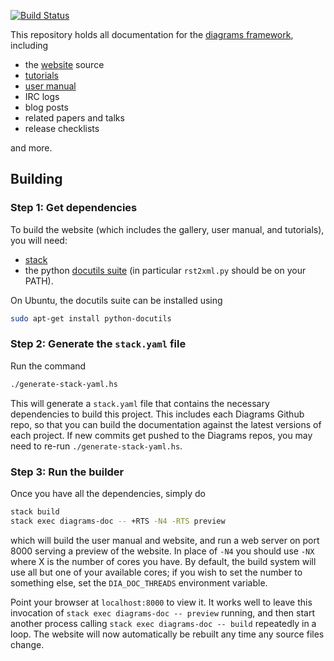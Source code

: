 [![Build Status](https://secure.travis-ci.org/diagrams/diagrams-doc.png)](http://travis-ci.org/diagrams/diagrams-doc)

This repository holds all documentation for the
[diagrams framework](http://projects.haskell.org/diagrams), including

* the [website](http://projects.haskell.org/diagrams) source
* [tutorials](http://projects.haskell.org/diagrams/documentation.html)
* [user manual](http://projects.haskell.org/diagrams/doc/manual.html)
* IRC logs
* blog posts
* related papers and talks
* release checklists

and more.

## Building

### Step 1: Get dependencies

To build the website (which includes the gallery, user manual, and
tutorials), you will need:

* [stack](http://github.com/commercialhaskell/stack)
* the python [docutils suite](http://docutils.sourceforge.net/) (in
  particular `rst2xml.py` should be on your PATH).

On Ubuntu, the docutils suite can be installed using
```bash
sudo apt-get install python-docutils
```

### Step 2: Generate the `stack.yaml` file

Run the command

```bash
./generate-stack-yaml.hs
```

This will generate a `stack.yaml` file that contains the necessary
dependencies to build this project. This includes each Diagrams Github repo,
so that you can build the documentation against the latest versions of each
project. If new commits get pushed to the Diagrams repos, you may need to
re-run `./generate-stack-yaml.hs`.

### Step 3: Run the builder

Once you have all the dependencies, simply do

```bash
stack build
stack exec diagrams-doc -- +RTS -N4 -RTS preview
```

which will build the user manual and website, and run a web server on
port 8000 serving a preview of the website. In place of `-N4` you
should use `-NX` where X is the number of cores you have. By default,
the build system will use all but one of your available cores; if you
wish to set the number to something else, set the `DIA_DOC_THREADS`
environment variable.

Point your browser at `localhost:8000` to view it.  It works well to
leave this invocation of `stack exec diagrams-doc -- preview` running, and then start
another process calling `stack exec diagrams-doc -- build` repeatedly in a
loop.  The website will now automatically be rebuilt any time any
source files change.
